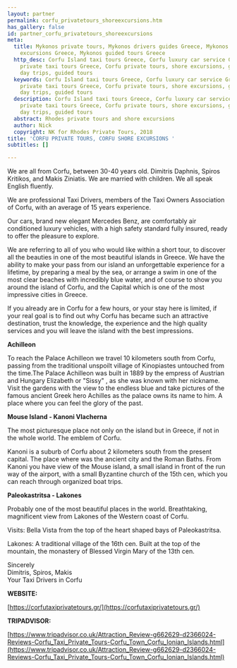 ```yaml
---
layout: partner
permalink: corfu_privatetours_shoreexcursions.htm
has_gallery: false
id: partner_corfu_privatetours_shoreexcursions
meta:
  title: Mykonos private tours, Mykonos drivers guides Greece, Mykonos private shore
    excursions Greece, Mykonos guided tours Greece
  http_desc: Corfu Island taxi tours Greece, Corfu luxury car service Greece, Corfu
    private taxi tours Greece, Corfu private tours, shore excursions, guides drivers,
    day trips, guided tours
  keywords: Corfu Island taxi tours Greece, Corfu luxury car service Greece, Corfu
    private taxi tours Greece, Corfu private tours, shore excursions, guides drivers,
    day trips, guided tours
  description: Corfu Island taxi tours Greece, Corfu luxury car service Greece, Corfu
    private taxi tours Greece, Corfu private tours, shore excursions, guides drivers,
    day trips, guided tours
  abstract: Rhodes private tours and shore excursions
  author: Nick
  copyright: NK for Rhodes Private Tours, 2018
title: 'CORFU PRIVATE TOURS, CORFU SHORE EXCURSIONS '
subtitles: []

---
```

We are all from Corfu, between 30-40 years old. Dimitris Daphnis, Spiros Kritikos, and Makis Ziniatis. We are married with children. We all speak English fluently.

We are professional Taxi Drivers, members of the Taxi Owners Association of Corfu, with an average of 15 years experience.

Our cars, brand new elegant Mercedes Benz, are comfortably air conditioned luxury vehicles, with a high safety standard fully insured, ready to offer the pleasure to explore.

We are referring to all of you who would like within a short tour, to discover all the beauties in one of the most beautiful islands in Greece. We have the ability to make your pass from our island an unforgettable experience for a lifetime, by preparing a meal by the sea, or arrange a swim in one of the most clear beaches with incredibly blue water, and of course to show you around the island of Corfu, and the Capital which is one of the most impressive cities in Greece.

If you already are in Corfu for a few hours, or your stay here is limited, if your real goal is to find out why Corfu has became such an attractive destination, trust the knowledge, the experience and the high quality services and you will leave the island with the best impressions.

**Achilleon**

To reach the Palace Achilleon we travel 10 kilometers south from Corfu, passing from the traditional unspoilt village of Kinopiastes untouched from the time.The Palace Achilleon was built in 1889 by the empress of Austrian and Hungary Elizabeth or "Sissy" , as she was known with her nickname. Visit the gardens with the view to the endless blue and take pictures of the famous ancient Greek hero Achilles as the palace owns its name to him. A place where you can feel the glory of the past.

**Mouse Island - Kanoni Vlacherna**

The most picturesque place not only on the island but in Greece, if not in the whole world. The emblem of Corfu.

Kanoni is a suburb of Corfu about 2 kilometers south from the present capital. The place where was the ancient city and the Roman Baths. From Kanoni you have view of the Mouse island, a small island in front of the run way of the airport, with a small Byzantine church of the 15th cen, which you can reach through organized boat trips.

**Paleokastritsa - Lakones**

Probably one of the most beautiful places in the world. Breathtaking, magnificent view from Lakones of the Western coast of Corfu.

Visits: Bella Vista from the top of the heart shaped bays of Paleokastritsa.

Lakones: A traditional village of the 16th cen. Built at the top of the mountain, the monastery of Blessed Virgin Mary of the 13th cen.

Sincerely<br>
Dimitris, Spiros, Makis<br>
Your Taxi Drivers in Corfu

**WEBSITE:**

[https://corfutaxiprivatetours.gr/](https://corfutaxiprivatetours.gr/)

**TRIPADVISOR:**

[https://www.tripadvisor.co.uk/Attraction_Review-g662629-d2366024-Reviews-Corfu_Taxi_Private_Tours-Corfu_Town_Corfu_Ionian_Islands.html](https://www.tripadvisor.co.uk/Attraction_Review-g662629-d2366024-Reviews-Corfu_Taxi_Private_Tours-Corfu_Town_Corfu_Ionian_Islands.html)